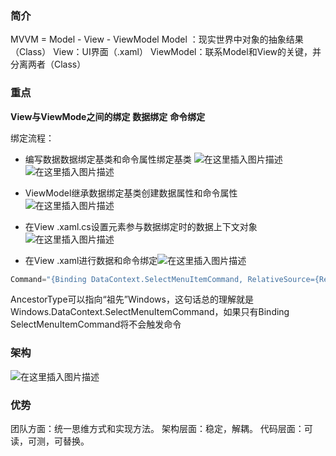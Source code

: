 ### 简介
MVVM = Model - View - ViewModel
Model ：现实世界中对象的抽象结果（Class）
View：UI界面（.xaml）
ViewModel：联系Model和View的关键，并分离两者（Class）

### 重点
**View与ViewMode之间的绑定**
**数据绑定**
**命令绑定**

绑定流程：
 - 编写数据数据绑定基类和命令属性绑定基类
![在这里插入图片描述](https://github.com/weichangk/GitHubReadmeImg/tree/master/WpfMvvmSimple/1.png)
![在这里插入图片描述](https://img-blog.csdnimg.cn/20210106232119828.png?x-oss-process=image/watermark,type_ZmFuZ3poZW5naGVpdGk,shadow_10,text_aHR0cHM6Ly9ibG9nLmNzZG4ubmV0L3FxXzM5ODI3NjQw,size_16,color_FFFFFF,t_70)

 - ViewModel继承数据绑定基类创建数据属性和命令属性
![在这里插入图片描述](https://img-blog.csdnimg.cn/20210106233542697.png?x-oss-process=image/watermark,type_ZmFuZ3poZW5naGVpdGk,shadow_10,text_aHR0cHM6Ly9ibG9nLmNzZG4ubmV0L3FxXzM5ODI3NjQw,size_16,color_FFFFFF,t_70)
- 在View  .xaml.cs设置元素参与数据绑定时的数据上下文对象
![在这里插入图片描述](https://img-blog.csdnimg.cn/20210106233939710.png?x-oss-process=image/watermark,type_ZmFuZ3poZW5naGVpdGk,shadow_10,text_aHR0cHM6Ly9ibG9nLmNzZG4ubmV0L3FxXzM5ODI3NjQw,size_16,color_FFFFFF,t_70)

- 在View  .xaml进行数据和命令绑定![在这里插入图片描述](https://img-blog.csdnimg.cn/20210106234242295.png?x-oss-process=image/watermark,type_ZmFuZ3poZW5naGVpdGk,shadow_10,text_aHR0cHM6Ly9ibG9nLmNzZG4ubmV0L3FxXzM5ODI3NjQw,size_16,color_FFFFFF,t_70)

```csharp
Command="{Binding DataContext.SelectMenuItemCommand, RelativeSource={RelativeSource Mode=FindAncestor, AncestorType={x:Type DataGrid}}}"
```
AncestorType可以指向“祖先”Windows，这句话总的理解就是Windows.DataContext.SelectMenuItemCommand，如果只有Binding SelectMenuItemCommand将不会触发命令


### 架构
![在这里插入图片描述](https://img-blog.csdnimg.cn/20210106230924873.png?x-oss-process=image/watermark,type_ZmFuZ3poZW5naGVpdGk,shadow_10,text_aHR0cHM6Ly9ibG9nLmNzZG4ubmV0L3FxXzM5ODI3NjQw,size_16,color_FFFFFF,t_70)

### 优势
团队方面：统一思维方式和实现方法。
架构层面：稳定，解耦。
代码层面：可读，可测，可替换。
